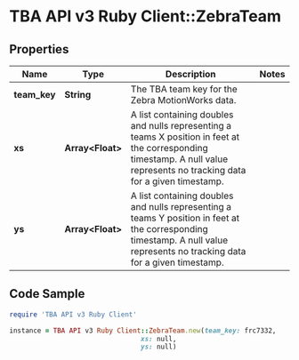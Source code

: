 # TBA API v3 Ruby Client::ZebraTeam

## Properties

Name | Type | Description | Notes
------------ | ------------- | ------------- | -------------
**team_key** | **String** | The TBA team key for the Zebra MotionWorks data. | 
**xs** | **Array&lt;Float&gt;** | A list containing doubles and nulls representing a teams X position in feet at the corresponding timestamp. A null value represents no tracking data for a given timestamp. | 
**ys** | **Array&lt;Float&gt;** | A list containing doubles and nulls representing a teams Y position in feet at the corresponding timestamp. A null value represents no tracking data for a given timestamp. | 

## Code Sample

```ruby
require 'TBA API v3 Ruby Client'

instance = TBA API v3 Ruby Client::ZebraTeam.new(team_key: frc7332,
                                 xs: null,
                                 ys: null)
```


